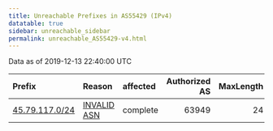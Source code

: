 ```yaml
---
title: Unreachable Prefixes in AS55429 (IPv4)
datatable: true
sidebar: unreachable_sidebar
permalink: unreachable_AS55429-v4.html
---
```


Data as of 2019-12-13 22:40:00 UTC


<div class="datatable-begin"></div>

| Prefix                                                 | Reason                                                                                                | affected   |   Authorized AS |   MaxLength | Anchor                           |   unreachable /24s |
|:-------------------------------------------------------|:------------------------------------------------------------------------------------------------------|:-----------|----------------:|------------:|:---------------------------------|-------------------:|
| [45.79.117.0/24](https://stat.ripe.net/45.79.117.0/24) | [INVALID ASN](https://rpki-validator.ripe.net/announcement-preview?asn=AS55429&prefix=45.79.117.0/24) | complete   |           63949 |          24 | [ARIN](unreachable_ARIN-v4.html) |                  1 |

<div class="datatable-end"></div>